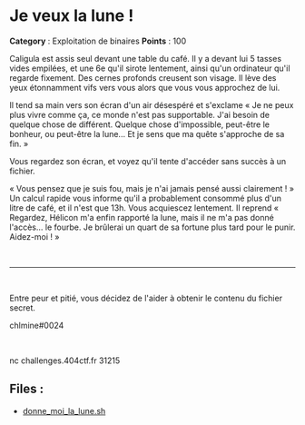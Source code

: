 # Je veux la lune !

**Category** : Exploitation de binaires
**Points** : 100

Caligula est assis seul devant une table du café. Il y a devant lui 5 tasses vides empilées, et une 6e qu'il sirote lentement, ainsi qu'un ordinateur qu'il regarde fixement. Des cernes profonds creusent son visage. Il lève des yeux étonnamment vifs vers vous alors que vous vous approchez de lui.

Il tend sa main vers son écran d'un air désespéré et s'exclame « Je ne peux plus vivre comme ça, ce monde n'est pas supportable. J'ai besoin de quelque chose de différent. Quelque chose d'impossible, peut-être le bonheur, ou peut-être la lune... Et je sens que ma quête s'approche de sa fin. »

Vous regardez son écran, et voyez qu'il tente d'accéder sans succès à un fichier. </br>

« Vous pensez que je suis fou, mais je n'ai jamais pensé aussi clairement ! » Un calcul rapide vous informe qu'il a probablement consommé plus d'un litre de café, et il n'est que 13h. Vous acquiescez lentement. Il reprend « Regardez, Hélicon m'a enfin rapporté la lune, mais il ne m'a pas donné l'accès... le fourbe. Je brûlerai un quart de sa fortune plus tard pour le punir. Aidez-moi ! »

<p class="space">&nbsp;</p>

 ***
 <p class="space">&nbsp;</p>

Entre peur et pitié, vous décidez de l'aider à obtenir le contenu du fichier secret.

<div class="author">chlmine#0024</div>
<p class="space">&nbsp;</p>


nc challenges.404ctf.fr 31215

## Files : 
 - [donne_moi_la_lune.sh](./donne_moi_la_lune.sh)


